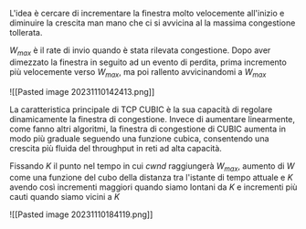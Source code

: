 L'idea è cercare di incrementare la finestra molto velocemente all'inizio e diminuire la crescita man mano che ci si avvicina al la massima congestione tollerata.

$W_{max}$ è il rate di invio quando è stata rilevata congestione. Dopo aver dimezzato la finestra in seguito ad un evento di perdita, prima incremento più velocemente verso $W_{max}$, ma poi rallento avvicinandomi a $W_{max}$

![[Pasted image 20231110142413.png]]

La caratteristica principale di TCP CUBIC è la sua capacità di regolare dinamicamente la finestra di congestione. Invece di aumentare linearmente, come fanno altri algoritmi, la finestra di congestione di CUBIC aumenta in modo più graduale seguendo una funzione cubica, consentendo una crescita più fluida del throughput in reti ad alta capacità.

Fissando $K$ il punto nel tempo in cui $cwnd$ raggiungerà $W_{max}$, aumento di $W$ come una funzione del cubo della distanza tra l'istante di tempo attuale e $K$ avendo così incrementi maggiori quando siamo lontani da $K$ e incrementi più cauti quando siamo vicini a $K$

![[Pasted image 20231110184119.png]]